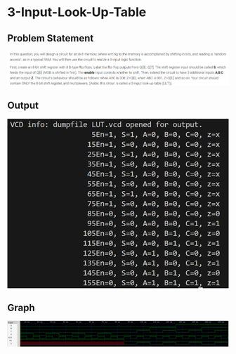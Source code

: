 # 3-Input-Look-Up-Table
<h2>Problem Statement</h2>
<img src="Screenshot 2025-07-21 203007.png" >
<h2>Output</h2>
<img src="output.png" >

<h2>Graph</h2>
<img src="Graph.png" >
